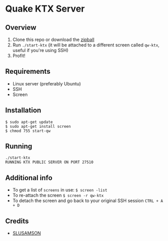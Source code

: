 # Quake KTX Server

## Overview
1. Clone this repo or download the [zipball](https://github.com/rictorres/quake1-ktx/archive/master.zip)
2. Run `./start-ktx` (it will be attached to a different screen called `qw-ktx`, useful if you're using SSH)
3. Profit!


## Requirements
- Linux server (preferably Ubuntu)
- SSH
- Screen


## Installation
```
$ sudo apt-get update
$ sudo apt-get install screen
$ chmod 755 start-qw
```


## Running
```
./start-ktx
RUNNING KTX PUBLIC SERVER ON PORT 27510
```


## Additional info
- To get a list of `screens` in use:
  `$ screen -list`
- To re-attach the screen
  `$ screen -r qw-ktx`
- To detach the screen and go back to your original SSH session
  `CTRL + A + D`


## Credits
- [SLUSAMSON](http://www.bluemunkey.com/?p=124)